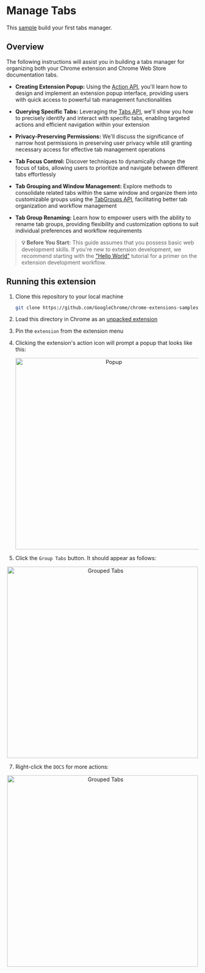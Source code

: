 # Manage Tabs

This [sample](https://developer.chrome.com/docs/extensions/get-started/tutorial/popup-tabs-manager) build your first tabs manager.

## Overview

The following instructions will assist you in building a tabs manager for organizing both your Chrome extension and Chrome Web Store documentation tabs.

- <b>Creating Extension Popup:</b> Using the [Action API](https://developer.chrome.com/docs/extensions/reference/api/action), you'll learn how to design and implement an extension popup interface, providing users with quick access to powerful tab management functionalities

- <b>Querying Specific Tabs:</b> Leveraging the [Tabs API](https://developer.chrome.com/docs/extensions/reference/api/tabs), we'll show you how to precisely identify and interact with specific tabs, enabling targeted actions and efficient navigation within your extension

- <b>Privacy-Preserving Permissions:</b> We'll discuss the significance of narrow host permissions in preserving user privacy while still granting necessary access for effective tab management operations

- <b>Tab Focus Control:</b> Discover techniques to dynamically change the focus of tabs, allowing users to prioritize and navigate between different tabs effortlessly

- <b>Tab Grouping and Window Management:</b> Explore methods to consolidate related tabs within the same window and organize them into customizable groups using the [TabGroups API](https://developer.chrome.com/docs/extensions/reference/api/tabGroups), facilitating better tab organization and workflow management

- <b>Tab Group Renaming:</b> Learn how to empower users with the ability to rename tab groups, providing flexibility and customization options to suit individual preferences and workflow requirements

> <b>💡 Before You Start:</b> This guide assumes that you possess basic web development skills. If you're new to extension development, we recommend starting with the ["Hello World"](https://developer.chrome.com/docs/extensions/get-started/tutorial/hello-world) tutorial for a primer on the extension development workflow.

## Running this extension

1. Clone this repository to your local machine
   
   ```bash   
   git clone https://github.com/GoogleChrome/chrome-extensions-samples.git   
   ```
    
2. Load this directory in Chrome as an [unpacked extension](https://developer.chrome.com/docs/extensions/mv3/getstarted/development-basics/#load-unpacked)
3. Pin the `extension` from the extension menu
4. Clicking the extension's action icon will prompt a popup that looks like this:
   
   <!-- How does the prompt look: -->
   <div align="center">
      <img src="https://developer.chrome.com/static/docs/extensions/get-started/tutorial/popup-tabs-manager/image/tabs-manager-extension-po-f958d72e1a9ae_2880.png" alt="Popup" width="500px"/>
   </div>
   
6. Click the `Group Tabs` button. It should appear as follows:

  <!-- How do the grouped tabs look -->
   <div align="center">
      <img src="https://developer.chrome.com/static/docs/extensions/get-started/tutorial/popup-tabs-manager/image/tabs-manager-grouped-tabs-65bdf282bdf98_2880.png" alt="Grouped Tabs" width="500px"/>
   </div>

7. Right-click the `DOCS` for more actions:
   
<!-- The types of actions users will see -->
<div align="center">
      <img src="https://iili.io/JMx9hUF.png" alt="Grouped Tabs" width="500px"/>
   </div> 
